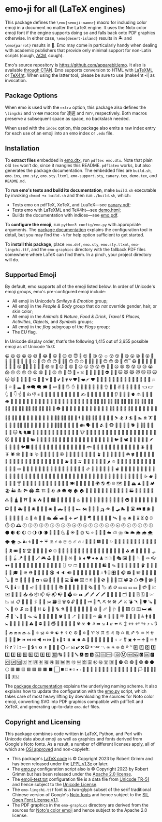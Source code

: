 # emo•ji for all (LaTeX engines)

This package defines the `\emo{<emoji-name>}` macro for including color emoji in
a document no matter the LaTeX engine. It uses the Noto color emoji font if the
engine supports doing so and falls back onto PDF graphics otherwise. In either
case, `\emo{desert-island}` results in 🏝 and `\emo{parrot}` results in 🦜. Emo
may come in particularly handy when dealing with academic publishers that
provide only minimal support for non-Latin scripts (cough,
[ACM](https://www.acm.org), cough).

Emo's source repository is <https://github.com/apparebit/emo>. It also is
available [through CTAN](https://ctan.org/pkg/emo). Emo supports conversion to
HTML with [LaTeXML](https://github.com/brucemiller/LaTeXML) or
[TeX4ht](https://tug.org/tex4ht/). When using the latter tool, please be sure to
use |make4ht -l| as invocation.

## Package Options

When emo is used with the `extra` option, this package also defines the
`\lingchi` and `\YHWH` macros for 凌遲 and יהוה, respectively. Both macros
preserve a subsequent space as space, no backslash needed.

When used with the `index` option, this package also emits a raw index entry for
each use of an emoji into an emo index or `.edx` file.

## Installation

To **extract files** embedded in [emo.dtx](emo.dtx), run `pdftex emo.dtx`. Note
that plain old `tex` won't do, since it mangles this README. `pdflatex` works,
but also generates the package documentation. The embedded files are `build.sh`,
`emo.ins`, `emo.sty`, `emo.sty.ltxml`, `emo-support.sty`, `canary.tex`,
`demo.tex`, and `README.md`.

To **run emo's tests and build its documentation**, make `build.sh` executable
by invoking `chmod +x build.sh` and then run `./build.sh`, which:
  * Tests emo on pdfTeX, XeTeX, and LuaTeX—see [canary.pdf](canary.pdf);
  * Tests emo with LaTeXML and TeX4ht—see [demo.html](demo.html);
  * Builds the documentation with indices—see [emo.pdf](emo.pdf).

To **configure the emoji**, run `python3 config/emo.py` with appropriate
arguments. The [package documentation](emo.pdf) explains the configuration tool
in detail, but you may find the `-h` for help option sufficient to get started.

To **install this package**, place `emo.def`, `emo.sty`, `emo.sty.ltxml`,
`emo-lingchi.ttf`, and the `emo-graphics` directory with the fallback PDF files
somewhere where LaTeX can find them. In a pinch, your project directory will do.

## Supported Emoji

By default, emo supports all of the emoji listed below. In order of Unicode's
emoji groups, emo's pre-configured emoji include:

  * All emoji in Unicode's *Smileys & Emotion* group;
  * All emoji in the *People & Body* group that do *not* override gender, hair,
    or skin color;
  * All emoji in the *Animals & Nature*, *Food & Drink*, *Travel & Places*,
    *Activities*,  *Objects*, and *Symbols* groups;
  * All emoji in the *flag* subgroup of the *Flags* group;
  * The EU flag.

In Unicode display order, that's the following 1,415 out of 3,655 possible emoji
as of Unicode 15.0:

😀 😃 😄 😁 😆 😅 🤣 😂 🙂 🙃 🫠 😉 😊 😇 🥰 😍 🤩 😘 😗 ☺️ 😚 😙 🥲 😋 😛 😜 🤪
😝 🤑 🤗 🤭 🫢 🫣 🤫 🤔 🫡 🤐 🤨 😐 😑 😶 🫥 😶‍🌫️ 😏 😒 🙄 😬 😮‍💨 🤥 🫨 😌
😔 😪 🤤 😴 😷 🤒 🤕 🤢 🤮 🤧 🥵 🥶 🥴 😵 😵‍💫 🤯 🤠 🥳 🥸 😎 🤓 🧐 😕 🫤 😟 🙁
☹️ 😮 😯 😲 😳 🥺 🥹 😦 😧 😨 😰 😥 😢 😭 😱 😖 😣 😞 😓 😩 😫 🥱 😤 😡 😠 🤬 😈
👿 💀 ☠️ 💩 🤡 👹 👺 👻 👽 👾 🤖 😺 😸 😹 😻 😼 😽 🙀 😿 😾 🙈 🙉 🙊 💌 💘 💝 💖
💗 💓 💞 💕 💟 ❣️ 💔 ❤️‍🔥 ❤️‍🩹 ❤️ 🩷 🧡 💛 💚 💙 🩵 💜 🤎 🖤 🩶 🤍 💋 💯 💢 💥
💫 💦 💨 🕳️ 💬 👁️‍🗨️ 🗨️ 🗯️ 💭 💤 👋 🤚 🖐️ ✋ 🖖 🫱 🫲 🫳 🫴 🫷 🫸 👌 🤌 🤏
✌️ 🤞 🫰 🤟 🤘 🤙 👈 👉 👆 🖕 👇 ☝️ 🫵 👍 👎 ✊ 👊 🤛 🤜 👏 🙌 🫶 👐 🤲 🤝 🙏 ✍️
💅 🤳 💪 🦾 🦿 🦵 🦶 👂 🦻 👃 🧠 🫀 🫁 🦷 🦴 👀 👁️ 👅 👄 🫦 👶 🧒 👦 👧 🧑 👱
🧔 🧓 🙍 🙎 🙅 🙆 💁 🙋 🧏 🙇 🤦 🤷 🧑‍⚕️ 🧑‍🎓 🧑‍🏫 🧑‍⚖️ 🧑‍🌾 🧑‍🍳 🧑‍🔧
🧑‍🏭 🧑‍💼 🧑‍🔬 🧑‍💻 🧑‍🎤 🧑‍🎨 🧑‍✈️ 🧑‍🚀 🧑‍🚒 👮 🕵️ 💂 🥷 👷 🫅 🤴 👸
👳 👲 🤵 👰 🫄 🤱 🧑‍🍼 👼 🎅 🤶 🧑‍🎄 🦸 🦹 🧙 🧚 🧛 🧜 🧜‍♂️ 🧜‍♀️ 🧝 🧞 🧟 🧌
💆 💇 🚶 🧍 🧎 🧑‍🦯 🧑‍🦼 🧑‍🦽 🏃 🕴️ 👯 👯‍♂️ 👯‍♀️ 🧖 🧗 🤺 🏇 ⛷️ 🏂 🏌️ 🏄
🚣 🏊 ⛹️ 🏋️ 🚴 🚵 🤸 🤼 🤼‍♂️ 🤼‍♀️ 🤽 🤾 🤹 🧘 🛀 🛌 🧑‍🤝‍🧑 👭 👬 💏 💑 👪
🗣️ 👤 👥 🫂 👣 🐵 🐒 🦍 🦧 🐶 🐕 🦮 🐕‍🦺 🐩 🐺 🦊 🦝 🐱 🐈 🐈‍⬛ 🦁 🐯 🐅 🐆 🐴
🫎 🫏 🐎 🦄 🦓 🦌 🦬 🐮 🐂 🐃 🐄 🐷 🐖 🐗 🐽 🐏 🐑 🐐 🐪 🐫 🦙 🦒 🐘 🦣 🦏 🦛 🐭
🐁 🐀 🐹 🐰 🐇 🐿️ 🦫 🦔 🦇 🐻 🐻‍❄️ 🐨 🐼 🦥 🦦 🦨 🦘 🦡 🐾 🦃 🐔 🐓 🐣 🐤 🐥
🐦 🐧 🕊️ 🦅 🦆 🦢 🦉 🦤 🪶 🦩 🦚 🦜 🪽 🐦‍⬛ 🪿 🐸 🐊 🐢 🦎 🐍 🐲 🐉 🦕 🦖 🐳 🐋
🐬 🦭 🐟 🐠 🐡 🦈 🐙 🐚 🪸 🪼 🐌 🦋 🐛 🐜 🐝 🪲 🐞 🦗 🪳 🕷️ 🕸️ 🦂 🦟 🪰 🪱 🦠
💐 🌸 💮 🪷 🏵️ 🌹 🥀 🌺 🌻 🌼 🌷 🪻 🌱 🪴 🌲 🌳 🌴 🌵 🌾 🌿 ☘️ 🍀 🍁 🍂 🍃 🪹
🪺 🍄 🍇 🍈 🍉 🍊 🍋 🍌 🍍 🥭 🍎 🍏 🍐 🍑 🍒 🍓 🫐 🥝 🍅 🫒 🥥 🥑 🍆 🥔 🥕 🌽
🌶️ 🫑 🥒 🥬 🥦 🧄 🧅 🥜 🫘 🌰 🫚 🫛 🍞 🥐 🥖 🫓 🥨 🥯 🥞 🧇 🧀 🍖 🍗 🥩 🥓 🍔
🍟 🍕 🌭 🥪 🌮 🌯 🫔 🥙 🧆 🥚 🍳 🥘 🍲 🫕 🥣 🥗 🍿 🧈 🧂 🥫 🍱 🍘 🍙 🍚 🍛 🍜 🍝
🍠 🍢 🍣 🍤 🍥 🥮 🍡 🥟 🥠 🥡 🦀 🦞 🦐 🦑 🦪 🍦 🍧 🍨 🍩 🍪 🎂 🍰 🧁 🥧 🍫 🍬 🍭
🍮 🍯 🍼 🥛 ☕ 🫖 🍵 🍶 🍾 🍷 🍸 🍹 🍺 🍻 🥂 🥃 🫗 🥤 🧋 🧃 🧉 🧊 🥢 🍽️ 🍴 🥄 🔪
🫙 🏺 🌍 🌎 🌏 🌐 🗺️ 🗾 🧭 🏔️ ⛰️ 🌋 🗻 🏕️ 🏖️ 🏜️ 🏝️ 🏞️ 🏟️ 🏛️ 🏗️ 🧱 🪨
🪵 🛖 🏘️ 🏚️ 🏠 🏡 🏢 🏣 🏤 🏥 🏦 🏨 🏩 🏪 🏫 🏬 🏭 🏯 🏰 💒 🗼 🗽 ⛪ 🕌 🛕 🕍
⛩️ 🕋 ⛲ ⛺ 🌁 🌃 🏙️ 🌄 🌅 🌆 🌇 🌉 ♨️ 🎠 🛝 🎡 🎢 💈 🎪 🚂 🚃 🚄 🚅 🚆 🚇 🚈 🚉
🚊 🚝 🚞 🚋 🚌 🚍 🚎 🚐 🚑 🚒 🚓 🚔 🚕 🚖 🚗 🚘 🚙 🛻 🚚 🚛 🚜 🏎️ 🏍️ 🛵 🦽 🦼
🛺 🚲 🛴 🛹 🛼 🚏 🛣️ 🛤️ 🛢️ ⛽ 🛞 🚨 🚥 🚦 🛑 🚧 ⚓ 🛟 ⛵ 🛶 🚤 🛳️ ⛴️ 🛥️ 🚢 ✈️
🛩️ 🛫 🛬 🪂 💺 🚁 🚟 🚠 🚡 🛰️ 🚀 🛸 🛎️ 🧳 ⌛ ⏳ ⌚ ⏰ ⏱️ ⏲️ 🕰️ 🕛 🕧 🕐 🕜 🕑 🕝
🕒 🕞 🕓 🕟 🕔 🕠 🕕 🕡 🕖 🕢 🕗 🕣 🕘 🕤 🕙 🕥 🕚 🕦 🌑 🌒 🌓 🌔 🌕 🌖 🌗 🌘 🌙
🌚 🌛 🌜 🌡️ ☀️ 🌝 🌞 🪐 ⭐ 🌟 🌠 🌌 ☁️ ⛅ ⛈️ 🌤️ 🌥️ 🌦️ 🌧️ 🌨️ 🌩️ 🌪️ 🌫️ 🌬️
🌀 🌈 🌂 ☂️ ☔ ⛱️ ⚡ ❄️ ☃️ ⛄ ☄️ 🔥 💧 🌊 🎃 🎄 🎆 🎇 🧨 ✨ 🎈 🎉 🎊 🎋 🎍 🎎 🎏 🎐
🎑 🧧 🎀 🎁 🎗️ 🎟️ 🎫 🎖️ 🏆 🏅 🥇 🥈 🥉 ⚽ ⚾ 🥎 🏀 🏐 🏈 🏉 🎾 🥏 🎳 🏏 🏑 🏒
🥍 🏓 🏸 🥊 🥋 🥅 ⛳ ⛸️ 🎣 🤿 🎽 🎿 🛷 🥌 🎯 🪀 🪁 🔫 🎱 🔮 🪄 🎮 🕹️ 🎰 🎲 🧩 🧸
🪅 🪩 🪆 ♠️ ♥️ ♦️ ♣️ ♟️ 🃏 🀄 🎴 🎭 🖼️ 🎨 🧵 🪡 🧶 🪢 👓 🕶️ 🥽 🥼 🦺 👔 👕 👖
🧣 🧤 🧥 🧦 👗 👘 🥻 🩱 🩲 🩳 👙 👚 🪭 👛 👜 👝 🛍️ 🎒 🩴 👞 👟 🥾 🥿 👠 👡 🩰
👢 🪮 👑 👒 🎩 🎓 🧢 🪖 ⛑️ 📿 💄 💍 💎 🔇 🔈 🔉 🔊 📢 📣 📯 🔔 🔕 🎼 🎵 🎶 🎙️
🎚️ 🎛️ 🎤 🎧 📻 🎷 🪗 🎸 🎹 🎺 🎻 🪕 🥁 🪘 🪇 🪈 📱 📲 ☎️ 📞 📟 📠 🔋 🪫 🔌 💻
🖥️ 🖨️ ⌨️ 🖱️ 🖲️ 💽 💾 💿 📀 🧮 🎥 🎞️ 📽️ 🎬 📺 📷 📸 📹 📼 🔍 🔎 🕯️ 💡 🔦
🏮 🪔 📔 📕 📖 📗 📘 📙 📚 📓 📒 📃 📜 📄 📰 🗞️ 📑 🔖 🏷️ 💰 🪙 💴 💵 💶 💷 💸
💳 🧾 💹 ✉️ 📧 📨 📩 📤 📥 📦 📫 📪 📬 📭 📮 🗳️ ✏️ ✒️ 🖋️ 🖊️ 🖌️ 🖍️ 📝 💼 📁
📂 🗂️ 📅 📆 🗒️ 🗓️ 📇 📈 📉 📊 📋 📌 📍 📎 🖇️ 📏 📐 ✂️ 🗃️ 🗄️ 🗑️ 🔒 🔓 🔏
🔐 🔑 🗝️ 🔨 🪓 ⛏️ ⚒️ 🛠️ 🗡️ ⚔️ 💣 🪃 🏹 🛡️ 🪚 🔧 🪛 🔩 ⚙️ 🗜️ ⚖️ 🦯 🔗 ⛓️ 🪝
🧰 🧲 🪜 ⚗️ 🧪 🧫 🧬 🔬 🔭 📡 💉 🩸 💊 🩹 🩼 🩺 🩻 🚪 🛗 🪞 🪟 🛏️ 🛋️ 🪑 🚽 🪠
🚿 🛁 🪤 🪒 🧴 🧷 🧹 🧺 🧻 🪣 🧼 🫧 🪥 🧽 🧯 🛒 🚬 ⚰️ 🪦 ⚱️ 🧿 🪬 🗿 🪧 🪪 🏧 🚮
🚰 ♿ 🚹 🚺 🚻 🚼 🚾 🛂 🛃 🛄 🛅 ⚠️ 🚸 ⛔ 🚫 🚳 🚭 🚯 🚱 🚷 📵 🔞 ☢️ ☣️ ⬆️ ↗️ ➡️
↘️ ⬇️ ↙️ ⬅️ ↖️ ↕️ ↔️ ↩️ ↪️ ⤴️ ⤵️ 🔃 🔄 🔙 🔚 🔛 🔜 🔝 🛐 ⚛️ 🕉️ ✡️ ☸️ ☯️ ✝️ ☦️
☪️ ☮️ 🕎 🔯 🪯 ♈ ♉ ♊ ♋ ♌ ♍ ♎ ♏ ♐ ♑ ♒ ♓ ⛎ 🔀 🔁 🔂 ▶️ ⏩ ⏭️ ⏯️ ◀️ ⏪ ⏮️ 🔼 ⏫ 🔽 ⏬
⏸️ ⏹️ ⏺️ ⏏️ 🎦 🔅 🔆 📶 🛜 📳 📴 ♀️ ♂️ ⚧️ ✖️ ➕ ➖ ➗ 🟰 ♾️ ‼️ ⁉️ ❓ ❔ ❕ ❗ 〰️ 💱 💲
⚕️ ♻️ ⚜️ 🔱 📛 🔰 ⭕ ✅ ☑️ ✔️ ❌ ❎ ➰ ➿ 〽️ ✳️ ✴️ ❇️ ©️ ®️ ™️ #️⃣ *️⃣ 0️⃣ 1️⃣ 2️⃣
3️⃣ 4️⃣ 5️⃣ 6️⃣ 7️⃣ 8️⃣ 9️⃣ 🔟 🔠 🔡 🔢 🔣 🔤 🅰️ 🆎 🅱️ 🆑 🆒 🆓 ℹ️ 🆔 Ⓜ️ 🆕 🆖
🅾️ 🆗 🅿️ 🆘 🆙 🆚 🈁 🈂️ 🈷️ 🈶 🈯 🉐 🈹 🈚 🈲 🉑 🈸 🈴 🈳 ㊗️ ㊙️ 🈺 🈵 🔴 🟠
🟡 🟢 🔵 🟣 🟤 ⚫ ⚪ 🟥 🟧 🟨 🟩 🟦 🟪 🟫 ⬛ ⬜ ◼️ ◻️ ◾ ◽ ▪️ ▫️ 🔶 🔷 🔸 🔹 🔺 🔻 💠
🔘 🔳 🔲 🏁 🚩 🎌 🏴 🏳️ 🏳️‍🌈 🏳️‍⚧️ 🏴‍☠️ 🇪🇺

The [package documentation](emo.pdf) explains the underlying naming scheme. It
also explains how to update the configuration with the [emo.py](config.emo.py)
script, which takes care of most heavy lifting by downloading the sources for
Noto color emoji, converting SVG into PDF graphics compatible with pdfTeX and
XeTeX, and generating up-to-date `emo.def` files.

## Copyright and Licensing

This package combines code written in LaTeX, Python, and Perl with Unicode data
about emoji as well as graphics and fonts derived from Google's Noto fonts. As a
result, a number of different licenses apply, all of which are [OSI
approved](https://opensource.org/licenses/) and non-copyleft:

  * This package's [LaTeX code](emo.dtx) is © Copyright 2023 by Robert Grimm and
    has been released under the [LPPL
    v1.3c](https://www.latex-project.org/lppl/lppl-1-3c/) or later.
  * The [emo.py](config/emo.py) configuration script also is © Copyright 2023 by
    Robert Grimm but has been released under the [Apache 2.0
    license](https://www.apache.org/licenses/LICENSE-2.0).
  * The [emoji-test.txt](config/emoji-test.txt) configuration file is a data
    file from [Unicode TR-51](https://unicode.org/reports/tr51/) and hence
    subject to the [Unicode License](https://www.unicode.org/license.txt).
  * The `emo-lingchi.ttf` font is a two-glyph subset of the serif traditional
    Chinese version of Google's [Noto
    fonts](https://github.com/notofonts/noto-cjk) and hence subject to the [SIL
    Open Font License v1.1](https://scripts.sil.org/ofl).
  * The PDF graphics in the `emo-graphics` directory are derived from the
    sources for [Noto's color emoji](https://github.com/googlefonts/noto-emoji)
    and hence subject to the Apache 2.0 license.

